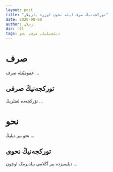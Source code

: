 ```yaml
---
layout: post
title: "تورکجه‌نیڭ صرف ایله نحوی اوزره یازیلار"
date: 2020-08-08
author: ارسلان
dir: rtl
tags: دیلچیلیک, صرف, نحو
---
```


# صرف
عمومیّتله صرف ...

## تورکجه‌نیڭ صرفی
تۆرکجه‌ده لغتلریڭ ...

# نحو
نحو بیر دیلیڭ ...

## تورکجه‌نیڭ نحوی
دیلیمیزده بیر آڭلامی بیلدیرمک اوچون ...



